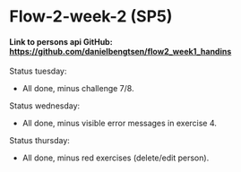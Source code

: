 # Flow-2-week-2 (SP5)

#### Link to persons api GitHub: https://github.com/danielbengtsen/flow2_week1_handins

Status tuesday:
- All done, minus challenge 7/8.

Status wednesday:
- All done, minus visible error messages in exercise 4.

Status thursday:
- All done, minus red exercises (delete/edit person).
